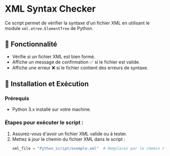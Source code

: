# XML Syntax Checker

Ce script permet de vérifier la syntaxe d'un fichier XML en utilisant le module `xml.etree.ElementTree` de Python.

## 📌 Fonctionnalité

- Vérifie si un fichier XML est bien formé.
- Affiche un message de confirmation ✅ si le fichier est valide.
- Affiche une erreur ❌ si le fichier contient des erreurs de syntaxe.

## 🚀 Installation et Exécution

### Prérequis
- Python 3.x installé sur votre machine.

### Étapes pour exécuter le script :

1. Assurez-vous d'avoir un fichier XML valide ou à tester.  
2. Mettez à jour le chemin du fichier XML dans le script :
   ```python
   xml_file = "Python_script/exemple.xml"  # Remplacez par le chemin réel de votre fichier XML
